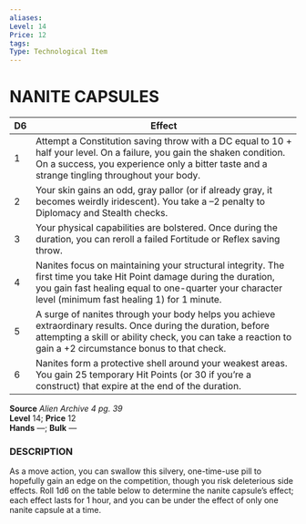 ```yaml
---
aliases: 
Level: 14 
Price: 12
tags: 
Type: Technological Item
---
```


# NANITE CAPSULES

| D6 | Effect                                                                                                                                                                                                                       |
|----|------------------------------------------------------------------------------------------------------------------------------------------------------------------------------------------------------------------------------|
| 1  | Attempt a Constitution saving throw with a DC equal to 10 + half your level. On a failure, you gain the shaken condition. On a success, you experience only a bitter taste and a strange tingling throughout your body.      |
| 2  | Your skin gains an odd, gray pallor (or if already gray, it becomes weirdly iridescent). You take a –2 penalty to Diplomacy and Stealth checks.                                                                              |
| 3  | Your physical capabilities are bolstered. Once during the duration, you can reroll a failed Fortitude or Reflex saving throw.                                                                                                |
| 4  | Nanites focus on maintaining your structural integrity. The first time you take Hit Point damage during the duration, you gain fast healing equal to one-quarter your character level (minimum fast healing 1) for 1 minute. |
| 5  | A surge of nanites through your body helps you achieve extraordinary results. Once during the duration, before attempting a skill or ability check, you can take a reaction to gain a +2 circumstance bonus to that check.   |
| 6  | Nanites form a protective shell around your weakest areas. You gain 25 temporary Hit Points (or 30 if you’re a construct) that expire at the end of the duration.                                                            |

**Source** _Alien Archive 4 pg. 39_  
**Level** 14; **Price** 12  
**Hands** —; **Bulk** —

### DESCRIPTION

As a move action, you can swallow this silvery, one-time-use pill to hopefully gain an edge on the competition, though you risk deleterious side effects. Roll 1d6 on the table below to determine the nanite capsule’s effect; each effect lasts for 1 hour, and you can be under the effect of only one nanite capsule at a time.